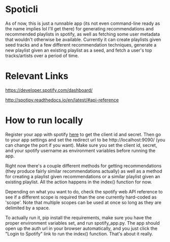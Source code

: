 # Spoticli

As of now, this is just a runnable app (its not even command-line ready as the name implies lol I'll get there) for generating recommendations and recommended playlists in spotify, as well as fetching some user metadata that wouldn't otherwise be available. Currently it can create playlists given seed tracks and a few different recommendation techniques, generate a new playlist given an existing playlist as a seed, and fetch a user's top tracks/artists over a period of time.

# Relevant Links
https://developer.spotify.com/dashboard/

http://spotipy.readthedocs.io/en/latest/#api-reference


# How to run locally

Register your app with spotify [here](https://developer.spotify.com/dashboard/) to get the client id and secret. Then go to your app settings and set the redirect url to be http://localhost:9090/ (you can change the port if you want). Make sure you set the client id, secret, and your spotify username as environment variables before running the app.

Right now there's a couple different methods for getting recommendations (they produce fairly similar recommendations actually) as well as a method for creating a playlist given recommendations or a similar playlist given an existing playlist. All the action happens in the index() function for now.

Depending on what you want to do, check the spotify web API reference to see if a different scope is required than the one currently hard-coded as 'scope'. Note that multiple scopes can be used at once so long as they are delimited by a space.

To actually run it, pip install the requirements, make sure you have the proper environment variables set, and run spotify_app.py. The app should open up the auth url in your browser automatically, and you just click the "Login to Spotify" link to run the index() function. That's about it really.
